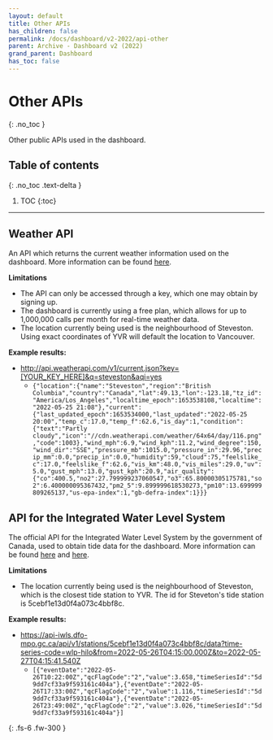 ```yaml
---  
layout: default  
title: Other APIs  
has_children: false  
permalink: /docs/dashboard/v2-2022/api-other
parent: Archive - Dashboard v2 (2022)
grand_parent: Dashboard
has_toc: false
---  
```


# Other APIs
{: .no_toc }

Other public APIs used in the dashboard.

## Table of contents
{: .no_toc .text-delta }

1. TOC
{:toc}
   
---

## Weather API

An API which returns the current weather information used on the dashboard. More information can be found [here](https://www.weatherapi.com/).

**Limitations**

- The API can only be accessed through a key, which one may obtain by signing up.
- The dashboard is currently using a free plan, which allows for up to 1,000,000 calls per month for real-time weather data.
- The location currently being used is the neighbourhood of Steveston. Using exact coordinates of YVR will default the location to Vancouver.

**Example results:**
- http://api.weatherapi.com/v1/current.json?key=[YOUR_KEY_HERE]&q=steveston&aqi=yes
    - `{"location":{"name":"Steveston","region":"British Columbia","country":"Canada","lat":49.13,"lon":-123.18,"tz_id":"America/Los_Angeles","localtime_epoch":1653538108,"localtime":"2022-05-25 21:08"},"current":{"last_updated_epoch":1653534000,"last_updated":"2022-05-25 20:00","temp_c":17.0,"temp_f":62.6,"is_day":1,"condition":{"text":"Partly cloudy","icon":"//cdn.weatherapi.com/weather/64x64/day/116.png","code":1003},"wind_mph":6.9,"wind_kph":11.2,"wind_degree":150,"wind_dir":"SSE","pressure_mb":1015.0,"pressure_in":29.96,"precip_mm":0.0,"precip_in":0.0,"humidity":59,"cloud":75,"feelslike_c":17.0,"feelslike_f":62.6,"vis_km":48.0,"vis_miles":29.0,"uv":5.0,"gust_mph":13.0,"gust_kph":20.9,"air_quality":{"co":400.5,"no2":27.799999237060547,"o3":65.80000305175781,"so2":6.400000095367432,"pm2_5":9.899999618530273,"pm10":13.699999809265137,"us-epa-index":1,"gb-defra-index":1}}}`

## API for the Integrated Water Level System

The official API for the Integrated Water Level System by the government of Canada, used to obtain tide data for the dashboard. More information can be found [here](https://tides.gc.ca/en/stations/07607) and [here](https://api-iwls.dfo-mpo.gc.ca/swagger-ui/index.html?configUrl=/v3/api-docs/swagger-config#/stations/getStation).

**Limitations**

- The location currently being used is the neighbourhood of Steveston, which is the closest tide station to YVR. The id for Steveton's tide station is 5cebf1e13d0f4a073c4bbf8c.

**Example results:**
- https://api-iwls.dfo-mpo.gc.ca/api/v1/stations/5cebf1e13d0f4a073c4bbf8c/data?time-series-code=wlp-hilo&from=2022-05-26T04:15:00.000Z&to=2022-05-27T04:15:41.540Z
    - `[{"eventDate":"2022-05-26T10:22:00Z","qcFlagCode":"2","value":3.658,"timeSeriesId":"5d9dd7cf33a9f593161c404a"},{"eventDate":"2022-05-26T17:33:00Z","qcFlagCode":"2","value":1.116,"timeSeriesId":"5d9dd7cf33a9f593161c404a"},{"eventDate":"2022-05-26T23:49:00Z","qcFlagCode":"2","value":3.026,"timeSeriesId":"5d9dd7cf33a9f593161c404a"}]`

{: .fs-6 .fw-300 }